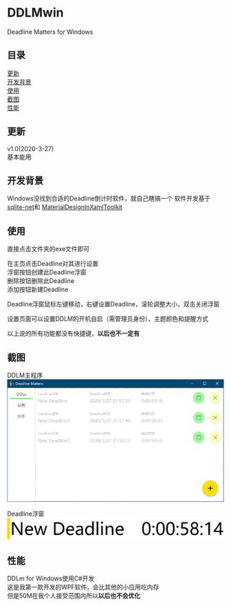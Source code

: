 # DDLMwin
Deadline Matters for Windows

## 目录
[更新](#更新)  
[开发背景](#开发背景)  
[使用](#使用)  
[截图](#截图)  
[性能](#性能)  

## 更新
v1.0(2020-3-27)  
基本能用

## 开发背景
Windows没找到合适的Deadline倒计时软件，就自己瞎搞一个
软件开发基于[sqlite-net](https://github.com/praeclarum/sqlite-net "SQLite数据库管理")和
[MaterialDesignInXamlToolkit](https://github.com/MaterialDesignInXAML/MaterialDesignInXamlToolkit "WPF的Material Design库")

## 使用
直接点击文件夹的exe文件即可  

  在主页点击Deadline对其进行设置  
  浮窗按钮创建此Deadline浮窗  
  删除按钮删除此Deadline  
  添加按钮新建Deadline
  
Deadline浮窗鼠标左键移动，右键设置Deadline，滚轮调整大小，双击关闭浮窗

设置页面可以设置DDLM的开机自启（需管理员身份）、主题颜色和提醒方式 

以上说的所有功能都没有快捷键，**以后也不一定有**

## 截图
DDLM主程序  
![DDLM主程序](./preview/1.png "DDLM主程序")

Deadline浮窗  
![Deadline浮窗](./preview/2.png "Deadline浮窗")

## 性能
DDLm for Windows使用C#开发  
这是我第一款开发的WPF软件，会比其他的小应用吃内存  
但是50M在我个人接受范围内所以**以后也不会优化**  
